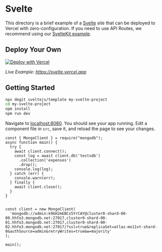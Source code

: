 # Svelte

This directory is a brief example of a [Svelte](https://svelte.dev/) site that can be deployed to Vercel with zero-configuration. If you need to use API Routes, we recommend using our [SvelteKit example](https://github.com/vercel/vercel/tree/main/examples/sveltekit).

## Deploy Your Own

[![Deploy with Vercel](https://vercel.com/button)](https://vercel.com/new/clone?repository-url=https://github.com/vercel/vercel/tree/main/examples/svelte&template=svelte)

_Live Example: https://svelte.vercel.app_

## Getting Started

```bash
npx degit sveltejs/template my-svelte-project
cd my-svelte-project
npm install
npm run dev
```

Navigate to [localhost:8080](http://localhost:8080). You should see your app running. Edit a component file in `src`, save it, and reload the page to see your changes.

```
const { MongoClient } = require("mongodb");
async function main() {
  try {
    await client.connect();
    const log = await client.db('testsdb')
      .collection('expenses')
      .drop();
    console.log(log);
  } catch (err) {
    console.warn(err);
  } finally {
    await client.close();
  }
}


const client = new MongoClient(
  'mongodb://admin:k9GH2mEBCs5YrCAY@cluster0-shard-00-00.hhfo3.mongodb.net:27017,cluster0-shard-00-01.hhfo3.mongodb.net:27017,cluster0-shard-00-02.hhfo3.mongodb.net:27017/?ssl=true&replicaSet=atlas-mo11vt-shard-0&authSource=admin&retryWrites=true&w=majority'
);

main();
```